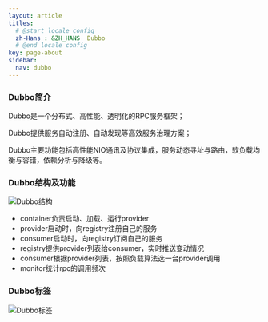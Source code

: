 ```yaml
---
layout: article
titles:
  # @start locale config
  zh-Hans : &ZH_HANS  Dubbo
  # @end locale config
key: page-about
sidebar:
  nav: dubbo
---
```


### Dubbo简介

Dubbo是一个分布式、高性能、透明化的RPC服务框架；

Dubbo提供服务自动注册、自动发现等高效服务治理方案；

Dubbo主要功能包括高性能NIO通讯及协议集成，服务动态寻址与路由，软负载均衡与容错，依赖分析与降级等。

### Dubbo结构及功能

![Dubbo结构](/img/dubbo/Dubbo结构)

- container负责启动、加载、运行provider
- provider启动时，向registry注册自己的服务
- consumer启动时，向registry订阅自己的服务
- registry提供provider列表给consumer，实时推送变动情况
- consumer根据provider列表，按照负载算法选一台provider调用
- monitor统计rpc的调用频次

### Dubbo标签

![Dubbo标签](/img/dubbo/Dubbo标签)

